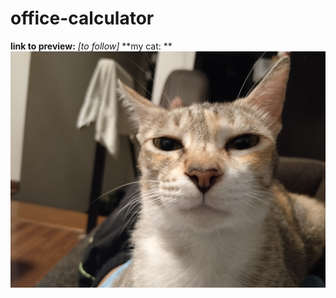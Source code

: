# office-calculator
**link to preview:** *[to follow]*
**my cat: **
![blorange](images/blorange.png)
